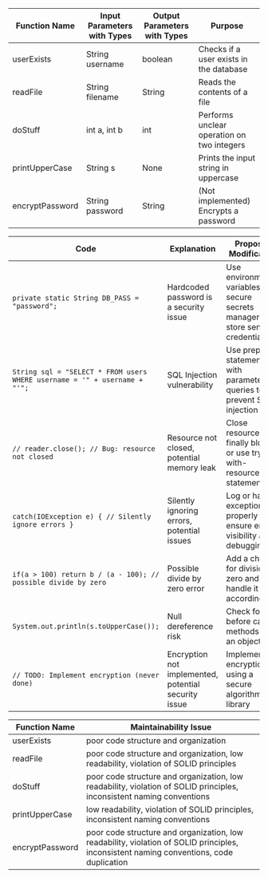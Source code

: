 | Function Name | Input Parameters with Types | Output Parameters with Types | Purpose |
| --- | --- | --- | --- |
| userExists | String username | boolean | Checks if a user exists in the database |
| readFile | String filename | String | Reads the contents of a file |
| doStuff | int a, int b | int | Performs unclear operation on two integers |
| printUpperCase | String s | None | Prints the input string in uppercase |
| encryptPassword | String password | String | (Not implemented) Encrypts a password |

| Code | Explanation | Proposed Modification |
| --- | --- | --- |
| `private static String DB_PASS = "password";` | Hardcoded password is a security issue | Use environment variables or a secure secrets manager to store sensitive credentials |
| `String sql = "SELECT * FROM users WHERE username = '" + username + "'";` | SQL Injection vulnerability | Use prepared statements with parameterized queries to prevent SQL injection |
| `// reader.close(); // Bug: resource not closed` | Resource not closed, potential memory leak | Close resources in a finally block or use try-with-resources statement |
| `catch(IOException e) { // Silently ignore errors }` | Silently ignoring errors, potential issues | Log or handle exceptions properly to ensure error visibility and debugging |
| `if(a > 100) return b / (a - 100); // possible divide by zero` | Possible divide by zero error | Add a check for division by zero and handle it accordingly |
| `System.out.println(s.toUpperCase());` | Null dereference risk | Check for null before calling methods on an object |
| `// TODO: Implement encryption (never done)` | Encryption not implemented, potential security issue | Implement encryption using a secure algorithm and library |

| Function Name | Maintainability Issue |
| --- | --- |
| userExists | poor code structure and organization |
| readFile | poor code structure and organization, low readability, violation of SOLID principles |
| doStuff | poor code structure and organization, low readability, violation of SOLID principles, inconsistent naming conventions |
| printUpperCase | low readability, violation of SOLID principles, inconsistent naming conventions |
| encryptPassword | poor code structure and organization, low readability, violation of SOLID principles, inconsistent naming conventions, code duplication |